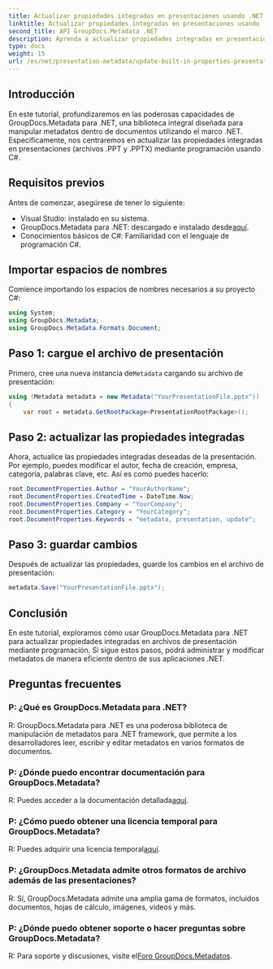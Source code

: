 ```yaml
---
title: Actualizar propiedades integradas en presentaciones usando .NET
linktitle: Actualizar propiedades integradas en presentaciones usando .NET
second_title: API GroupDocs.Metadata .NET
description: Aprenda a actualizar propiedades integradas en presentaciones usando .NET con GroupDocs.Metadata, una biblioteca versátil de manipulación de metadatos.
type: docs
weight: 15
url: /es/net/presentation-metadata/update-built-in-properties-presentations/
---
```

## Introducción
En este tutorial, profundizaremos en las poderosas capacidades de GroupDocs.Metadata para .NET, una biblioteca integral diseñada para manipular metadatos dentro de documentos utilizando el marco .NET. Específicamente, nos centraremos en actualizar las propiedades integradas en presentaciones (archivos .PPT y .PPTX) mediante programación usando C#.
## Requisitos previos
Antes de comenzar, asegúrese de tener lo siguiente:
- Visual Studio: instalado en su sistema.
-  GroupDocs.Metadata para .NET: descargado e instalado desde[aquí](https://releases.groupdocs.com/metadata/net/).
- Conocimientos básicos de C#: Familiaridad con el lenguaje de programación C#.

## Importar espacios de nombres
Comience importando los espacios de nombres necesarios a su proyecto C#:
```csharp
using System;
using GroupDocs.Metadata;
using GroupDocs.Metadata.Formats.Document;
```
## Paso 1: cargue el archivo de presentación
 Primero, cree una nueva instancia de`Metadata` cargando su archivo de presentación:
```csharp
using (Metadata metadata = new Metadata("YourPresentationFile.pptx"))
{
    var root = metadata.GetRootPackage<PresentationRootPackage>();
```
## Paso 2: actualizar las propiedades integradas
Ahora, actualice las propiedades integradas deseadas de la presentación. Por ejemplo, puedes modificar el autor, fecha de creación, empresa, categoría, palabras clave, etc. Así es como puedes hacerlo:
```csharp
root.DocumentProperties.Author = "YourAuthorName";
root.DocumentProperties.CreatedTime = DateTime.Now;
root.DocumentProperties.Company = "YourCompany";
root.DocumentProperties.Category = "YourCategory";
root.DocumentProperties.Keywords = "metadata, presentation, update";
```
## Paso 3: guardar cambios
Después de actualizar las propiedades, guarde los cambios en el archivo de presentación:
```csharp
metadata.Save("YourPresentationFile.pptx");
```

## Conclusión
En este tutorial, exploramos cómo usar GroupDocs.Metadata para .NET para actualizar propiedades integradas en archivos de presentación mediante programación. Si sigue estos pasos, podrá administrar y modificar metadatos de manera eficiente dentro de sus aplicaciones .NET.

## Preguntas frecuentes
### P: ¿Qué es GroupDocs.Metadata para .NET?
R: GroupDocs.Metadata para .NET es una poderosa biblioteca de manipulación de metadatos para .NET framework, que permite a los desarrolladores leer, escribir y editar metadatos en varios formatos de documentos.
### P: ¿Dónde puedo encontrar documentación para GroupDocs.Metadata?
 R: Puedes acceder a la documentación detallada[aquí](https://reference.groupdocs.com/metadata/net/).
### P: ¿Cómo puedo obtener una licencia temporal para GroupDocs.Metadata?
 R: Puedes adquirir una licencia temporal[aquí](https://purchase.groupdocs.com/temporary-license/).
### P: ¿GroupDocs.Metadata admite otros formatos de archivo además de las presentaciones?
R: Sí, GroupDocs.Metadata admite una amplia gama de formatos, incluidos documentos, hojas de cálculo, imágenes, videos y más.
### P: ¿Dónde puedo obtener soporte o hacer preguntas sobre GroupDocs.Metadata?
 R: Para soporte y discusiones, visite el[Foro GroupDocs.Metadatos](https://forum.groupdocs.com/c/metadata/14).